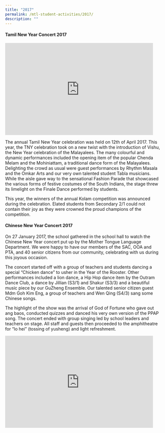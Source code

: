 ```yaml
---
title: "2017"
permalink: /mtl-student-activities/2017/
description: ""
---
```

#### **Tamil New Year Concert 2017**

<iframe allowfullscreen="true" height="299" width="480" frameborder="0" src="https://docs.google.com/presentation/d/e/2PACX-1vR51qoda_GSyPiVxemY3JYgM5K5X4o4DNs2aDPbYEeIPF96h53W7excvV4FnrAPellAv0NfYS9kiUIm/embed?start=false&amp;loop=false&amp;delayms=3000"></iframe>

The annual Tamil New Year celebration was held on 12th of April 2017. This year, the TNY celebration took on a new twist with the introduction of Vishu, the New Year celebration of the Malayalees. The many colourful and dynamic performances included the opening item of the popular Chenda Melam and the Mohiniattam, a traditional dance form of the Malayalees. Delighting the crowd as usual were guest performances by Rhythm Masala and the Omkar Arts and our very own talented student Tabla musicians. While the aisle gave way to the sensational Fashion Parade that showcased the various forms of festive costumes of the South Indians, the stage threw its limelight on the Finale Dance performed by students.  

This year, the winners of the annual Kolam competition was announced during the celebration. Elated students from Secondary 2/1 could not contain their joy as they were crowned the proud champions of the competition.

#### **Chinese New Year Concert 2017**

On 27 January 2017, the school gathered in the school hall to watch the Chinese New Year concert put up by the Mother Tongue Language Department. We were happy to have our members of the SAC, OOA and PTA, and 40 senior citizens from our community, celebrating with us during this joyous occasion.

  

The concert started off with a group of teachers and students dancing a special “Chicken dance” to usher in the Year of the Rooster. Other performances included a lion dance, a Hip Hop dance item by the Outram Dance Club, a dance by Jillian (S3/1) and Shakur (S3/3) and a beautiful music piece by our GuZheng Ensemble. Our talented senior citizen guest Mdm Goh Kim Eng, a group of teachers and Wen Qing (S4/3) sang some Chinese songs.

  

The highlight of the show was the arrival of God of Fortune who gave out ang baos, conducted quizzes and danced his very own version of the PPAP song. The concert ended with group singing led by school leaders and teachers on stage. All staff and guests then proceeded to the amphitheatre for “lo hei” (tossing of yusheng) and light refreshment.

<iframe allowfullscreen="true" height="299" width="480" frameborder="0" src="https://docs.google.com/presentation/d/e/2PACX-1vQ0Ch90uIz0Xjx5lNLjjafgS-0qceoK7fz9Xy_VDXY8MU_XH-pkDz1Nnh3gD3238RaAQY6gwdDH_jMp/embed?start=false&amp;loop=false&amp;delayms=3000"></iframe>